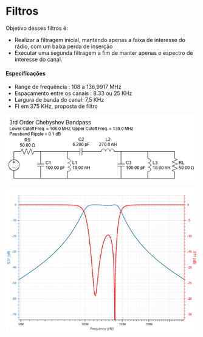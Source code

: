 # Filtros
Objetivo desses filtros é:
- Realizar a filtragem inicial, mantendo apenas a faixa de interesse do rádio, com um baixa perda de inserção
- Executar uma segunda filtragem a fim de manter apenas o espectro de interesse do canal.

#### Especificações 

- Range de frequência : 108 a 136,9917 MHz
- Espaçamento entre os canais : 8.33 ou 25 KHz
- Largura de banda do canal: 7,5 KHz
- FI em 375 KHz, proposta de filtro

![Circuito do Primeiro Filtro](WideBandFilter_circuit.png)

![Circuito do Primeiro Filtro](WideBandFilter_plot.png)
